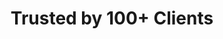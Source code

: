 ---
title: "Trusted by 100+ Clients"
description: "ContentConcepts provides English editing and proofreading services to authors, publishers, universities, govt, NGOs. Our content team works with startups, SMEs and corporates. Here is a list of few selected customers."
clients: [
  {
    id: 1,
    title: "NUS",
    image: "../assets/nus.png"
  },
  {
    id: 2,
    title: "World Scientific",
    image: "../assets/world_scientific.png"
  },
  {
    id: 3,
    title: "University of Malaya",
    image: "../assets/malaya_university.png"
  },
  {
    id: 4,
    title: "CADD centre",
    image: "../assets/cadd_centre.png"
  }
]
---